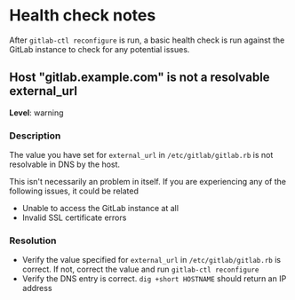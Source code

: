 # Health check notes

After `gitlab-ctl reconfigure` is run, a basic health check is run against the GitLab instance to check for any potential issues.

## Host "gitlab.example.com" is not a resolvable external_url

**Level**: warning

### Description

The value you have set for `external_url` in `/etc/gitlab/gitlab.rb` is not resolvable in DNS by the host.

This isn't necessarily an problem in itself. If you are experiencing any of the following issues, it could be related
* Unable to access the GitLab instance at all
* Invalid SSL certificate errors

### Resolution
* Verify the value specified for `external_url` in `/etc/gitlab/gitlab.rb` is correct. If not, correct the value and run `gitlab-ctl reconfigure`
* Verify the DNS entry is correct. `dig +short HOSTNAME` should return an IP address
